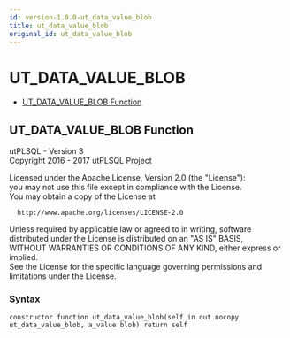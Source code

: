```yaml
---
id: version-1.0.0-ut_data_value_blob
title: ut_data_value_blob
original_id: ut_data_value_blob
---
```


# UT_DATA_VALUE_BLOB






- [UT_DATA_VALUE_BLOB Function](#ut_data_value_blob)












 
## UT_DATA_VALUE_BLOB Function<a name="ut_data_value_blob"></a>


<p>
<p>utPLSQL - Version 3<br />  Copyright 2016 - 2017 utPLSQL Project</p><p>  Licensed under the Apache License, Version 2.0 (the &quot;License&quot;):<br />  you may not use this file except in compliance with the License.<br />  You may obtain a copy of the License at</p><pre><code>  http://www.apache.org/licenses/LICENSE-2.0</code></pre><p>  Unless required by applicable law or agreed to in writing, software<br />  distributed under the License is distributed on an &quot;AS IS&quot; BASIS,<br />  WITHOUT WARRANTIES OR CONDITIONS OF ANY KIND, either express or implied.<br />  See the License for the specific language governing permissions and<br />  limitations under the License.</p>
</p>

### Syntax
```plsql
constructor function ut_data_value_blob(self in out nocopy ut_data_value_blob, a_value blob) return self
```

 





 
